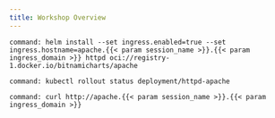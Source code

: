 ```yaml
---
title: Workshop Overview
---
```


```terminal:execute
command: helm install --set ingress.enabled=true --set ingress.hostname=apache.{{< param session_name >}}.{{< param ingress_domain >}} httpd oci://registry-1.docker.io/bitnamicharts/apache
```

```terminal:execute
command: kubectl rollout status deployment/httpd-apache
```

```terminal:execute
command: curl http://apache.{{< param session_name >}}.{{< param ingress_domain >}}
```
